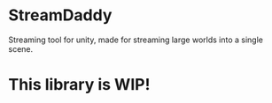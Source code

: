 # StreamDaddy

Streaming tool for unity, made for streaming large worlds into a single scene.

# This library is WIP!

